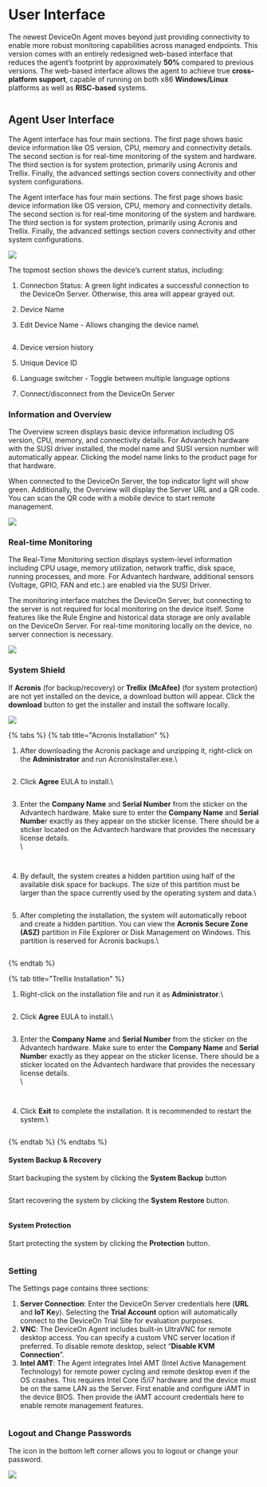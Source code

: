 # User Interface

The newest DeviceOn Agent moves beyond just providing connectivity to enable more robust monitoring capabilities across managed endpoints. This version comes with an entirely redesigned web-based interface that reduces the agent’s footprint by approximately **50%** compared to previous versions. The web-based interface allows the agent to achieve true **cross-platform support**, capable of running on both x86 **Windows/Linux** platforms as well as **RISC-based** systems.

<figure><img src="../.gitbook/assets/image (35).png" alt=""><figcaption></figcaption></figure>

## Agent User Interface

The Agent interface has four main sections. The first page shows basic device information like OS version, CPU, memory and connectivity details. The second section is for real-time monitoring of the system and hardware. The third section is for system protection, primarily using Acronis and Trellix. Finally, the advanced settings section covers connectivity and other system configurations.

The Agent interface has four main sections. The first page shows basic device information like OS version, CPU, memory and connectivity details. The second section is for real-time monitoring of the system and hardware. The third section is for system protection, primarily using Acronis and Trellix. Finally, the advanced settings section covers connectivity and other system configurations.

![](https://hackmd.io/\_uploads/Hyx07YO4p.png)

The topmost section shows the device’s current status, including:

1. Connection Status: A green light indicates a successful connection to the DeviceOn Server. Otherwise, this area will appear grayed out.
2. Device Name
3.  Edit Device Name - Allows changing the device name\


    <figure><img src="https://hackmd.io/_uploads/HJ33Ht_Na.png" alt=""><figcaption></figcaption></figure>
4. Device version history
5. Unique Device ID
6. Language switcher - Toggle between multiple language options
7. Connect/disconnect from the DeviceOn Server

### **Information and Overview**

The Overview screen displays basic device information including OS version, CPU, memory, and connectivity details. For Advantech hardware with the SUSI driver installed, the model name and SUSI version number will automatically appear. Clicking the model name links to the product page for that hardware.

When connected to the DeviceOn Server, the top indicator light will show green. Additionally, the Overview will display the Server URL and a QR code. You can scan the QR code with a mobile device to start remote management.

![](https://hackmd.io/\_uploads/HJJXxYu4a.png)

### **Real-time Monitoring**

The Real-Time Monitoring section displays system-level information including CPU usage, memory utilization, network traffic, disk space, running processes, and more. For Advantech hardware, additional sensors (Voltage, GPIO, FAN and etc.) are enabled via the SUSI Driver.

The monitoring interface matches the DeviceOn Server, but connecting to the server is not required for local monitoring on the device itself. Some features like the Rule Engine and historical data storage are only available on the DeviceOn Server. For real-time monitoring locally on the device, no server connection is necessary.

![](https://hackmd.io/\_uploads/BJLZ\_FuN6.png)

### **System Shield**

If **Acronis** (for backup/recovery) or **Trellix (McAfee)** (for system protection) are not yet installed on the device, a download button will appear. Click the **download** button to get the installer and install the software locally.

![](https://hackmd.io/\_uploads/rkfJ75OEp.png)

{% tabs %}
{% tab title="Acronis Installation" %}
1.  After downloading the Acronis package and unzipping it, right-click on the **Administrator** and run AcronisInstaller.exe.\


    <figure><img src="https://hackmd.io/_uploads/H1DbJFFVa.png" alt=""><figcaption></figcaption></figure>
2.  Click **Agree** EULA to install.\


    <figure><img src="https://hackmd.io/_uploads/SyHK1FYEp.png" alt=""><figcaption></figcaption></figure>
3.  Enter the **Company Name** and **Serial Number** from the sticker on the Advantech hardware. Make sure to enter the **Company Name** and **Serial Numbe**r exactly as they appear on the sticker license. There should be a sticker located on the Advantech hardware that provides the necessary license details.\
    \


    <figure><img src="https://i.imgur.com/zRGaJEr.png" alt=""><figcaption></figcaption></figure>

    <figure><img src="https://hackmd.io/_uploads/SkHGfKtNa.png" alt=""><figcaption></figcaption></figure>
4.  By default, the system creates a hidden partition using half of the available disk space for backups. The size of this partition must be larger than the space currently used by the operating system and data.\


    <figure><img src="https://hackmd.io/_uploads/B1_0ltFEp.png" alt=""><figcaption></figcaption></figure>
5.  After completing the installation, the system will automatically reboot and create a hidden partition. You can view the **Acronis Secure Zone (ASZ)** partition in File Explorer or Disk Management on Windows. This partition is reserved for Acronis backups.\


    <figure><img src="https://hackmd.io/_uploads/HkVKqtKVa.png" alt=""><figcaption></figcaption></figure>
{% endtab %}

{% tab title="Trellix Installation" %}
1.  Right-click on the installation file and run it as **Administrator**.\


    <figure><img src="https://hackmd.io/_uploads/H1D8N9d4a.png" alt=""><figcaption></figcaption></figure>
2.  Click **Agree** EULA to install.\


    <figure><img src="https://hackmd.io/_uploads/rylWHcuET.png" alt=""><figcaption></figcaption></figure>
3.  Enter the **Company Name** and **Serial Number** from the sticker on the Advantech hardware. Make sure to enter the **Company Name** and **Serial Numbe**r exactly as they appear on the sticker license. There should be a sticker located on the Advantech hardware that provides the necessary license details.\
    \


    <figure><img src="https://hackmd.io/_uploads/BJokDc_V6.png" alt=""><figcaption></figcaption></figure>

    <figure><img src="https://i.imgur.com/zRGaJEr.png" alt=""><figcaption></figcaption></figure>
4.  Click **Exit** to complete the installation. It is recommended to restart the system.\


    <figure><img src="https://hackmd.io/_uploads/H1BRD9O4a.png" alt=""><figcaption></figcaption></figure>
{% endtab %}
{% endtabs %}

#### System Backup & Recovery

Start backuping the system by clicking the **System Backup** button

<figure><img src="../.gitbook/assets/image (37).png" alt=""><figcaption></figcaption></figure>

Start recovering the system by clicking the **System Restore** button.

<figure><img src="../.gitbook/assets/image (38).png" alt=""><figcaption></figcaption></figure>

#### System Protection

Start protecting the system by clicking the **Protection** button.

<figure><img src="../.gitbook/assets/image (39).png" alt=""><figcaption></figcaption></figure>

### **Setting**

The Settings page contains three sections:

1. **Server Connection**: Enter the DeviceOn Server credentials here (**URL** and **IoT Ke**y). Selecting the **Trial Account** option will automatically connect to the DeviceOn Trial Site for evaluation purposes.
2. **VNC**: The DeviceOn Agent includes built-in UltraVNC for remote desktop access. You can specify a custom VNC server location if preferred. To disable remote desktop, select “**Disable KVM Connection**”.
3. **Intel AMT**: The Agent integrates Intel AMT (Intel Active Management Technology) for remote power cycling and remote desktop even if the OS crashes. This requires Intel Core i5/i7 hardware and the device must be on the same LAN as the Server. First enable and configure iAMT in the device BIOS. Then provide the iAMT account credentials here to enable remote management features.

<figure><img src="../.gitbook/assets/image (40).png" alt=""><figcaption></figcaption></figure>

### Logout and Change Passwords

The icon in the bottom left corner allows you to logout or change your password.

![](https://hackmd.io/\_uploads/BJF23KuVT.png)
